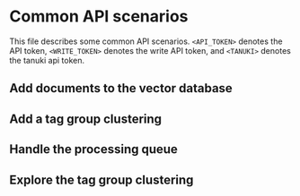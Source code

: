 # Common API scenarios

This file describes some common API scenarios. `<API_TOKEN>` denotes the API
token, `<WRITE_TOKEN>` denotes the write API token, and `<TANUKI>` denotes the
tanuki api token.

## Add documents to the vector database

## Add a tag group clustering

## Handle the processing queue

## Explore the tag group clustering
